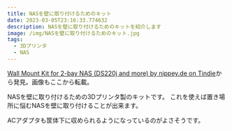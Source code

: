 ```yaml
---
title: NASを壁に取り付けるためのキット
date: 2023-03-05T23:16:33.774632
description: NASを壁に取り付けるためのキットを紹介します
image: /img/NASを壁に取り付けるためのキット.jpg
tags:
  - 3Dプリンタ
  - NAS
---
```

[Wall Mount Kit for 2-bay NAS (DS220j and more) by nippey.de on Tindie](https://www.tindie.com/products/nippey/wall-mount-kit-for-2-bay-nas-ds220j-and-more/)から発見。画像もここから転載。

NASを壁に取り付けるための3Dプリンタ製のキットです。
これを使えば置き場所に悩むNASを壁に取り付けることが出来ます。

ACアダプタも筐体下に収められるようになっているのがよさそうです。


